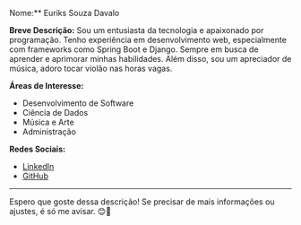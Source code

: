 Nome:** Euriks Souza Davalo

**Breve Descrição:**
Sou um entusiasta da tecnologia e apaixonado por programação. Tenho experiência em desenvolvimento web, especialmente com frameworks como Spring Boot e Django. Sempre em busca de aprender e aprimorar minhas habilidades. Além disso, sou um apreciador de música, adoro tocar violão nas horas vagas.

**Áreas de Interesse:**
- Desenvolvimento de Software
- Ciência de Dados
- Música e Arte
- Administração
 

**Redes Sociais:**
- [LinkedIn](https://www.linkedin.com/in/euriks-souza-davalo-87a837103/)
- [GitHub](https://github.com/Euriks27)

---

Espero que goste dessa descrição! Se precisar de mais informações ou ajustes, é só me avisar. 😊🚀